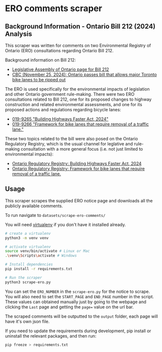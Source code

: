 # ERO comments scraper

## Background Information - Ontario Bill 212 (2024) Analysis

This scraper was written for comments on two Environmental Registry of Ontario (ERO) consultations regarding Ontario Bill 212. 

Background information on Bill 212:

- [Legislative Assembly of Ontario page for Bill 212](https://www.ola.org/en/legislative-business/bills/parliament-43/session-1/bill-212)
- [CBC (November 25, 2024): Ontario passes bill that allows major Toronto bike lanes to be ripped out](https://www.cbc.ca/news/canada/toronto/bill-212-bike-lanes-highway-413-passes-1.7392821)

The ERO is used specifically for the environmental impacts of legislation and other Ontario government rule-making. There were two ERO consultations related to Bill 212, one for its proposed changes to highway construction and related environmental assessments, and one for its proposed actions and regulations regarding bicycle lanes:

- [019-9265 "Building Highways Faster Act, 2024"](https://ero.ontario.ca/notice/019-9265)
- [019-9266 "Framework for bike lanes that require removal of a traffic lane."](https://ero.ontario.ca/notice/019-9266)

These two topics related to the bill were also posed on the Ontario Regulatory Registry, which is the usual channel for leglative and rule-making consultation with a more general focus (i.e. not just limited to environmental impacts):

- [Ontario Regulatory Registry: Building Highways Faster Act, 2024](https://www.ontariocanada.com/registry/view.do?postingId=48893&language=en)
- [Ontario Regulatory Registry: Framework for bike lanes that require removal of a traffic lane.](https://www.ontariocanada.com/registry/view.do?language=en&postingId=48874)


## Usage

This scraper scrapes the supplied ERO notice page and downloads all the publicly available comments.

To run navigate to `datasets/scrape-ero-comments/`

You will need [virtualenv](https://virtualenv.pypa.io/en/latest/) if you don't have it installed already.

```bash
# create a virtualenv
python3 -m venv venv

# activate virtualenv
source venv/bin/activate # Linux or Mac
.\venv\Scripts\activate # Windows

# Install dependencies
pip install -r requirements.txt

# Run the scraper
python3 scrape-ero.py
```

You can set the `ERO_NUMBER` in the `scrape-ero.py` for the notice to scrape.
You will also need to set the `START_PAGE` and `END_PAGE` number in the script.
These values can obtained manually just by going to the webpage and clicking the `Last` page and getting the `page=` value on the url bar.

The scraped comments will be outputted to the `output` folder, each page will have it's own json file.

If you need to update the requirements during development, pip install or uninstall the relevant packages, and then run:

```bash
pip freeze > requirements.txt
```
